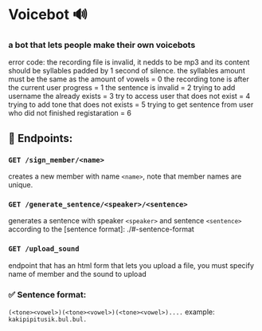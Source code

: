 # Voicebot 🔊
### a bot that lets people make their own voicebots

error code:
    the recording file is invalid, it nedds to be mp3 and its content should
    be syllables padded by 1 second of silence. the syllables amount must be the same as the amount of vowels = 0
    the recording tone is after the current user progress = 1
    the sentence is invalid = 2
    trying to add username the already exists = 3
    try to access user that does not exist = 4
    trying to add tone that does not exists = 5
    trying to get sentence from user who did not finished registaration = 6

## 📌 Endpoints:

### `GET /sign_member/<name>`
creates a new member with name `<name>`, note that member names are unique. 

### `GET /generate_sentence/<speaker>/<sentence>`
generates a sentence with speaker `<speaker>` and sentence `<sentence>` according to the [sentence format]: ./#-sentence-format

### `GET /upload_sound`
endpoint that has an html form that lets you upload a file, you must specify name of member and the sound to upload

### ✅ Sentence format:
`(<tone><vowel>)(<tone><vowel>)(<tone><vowel>)....`
example:
`kakipipitusik.bul.bul.`
